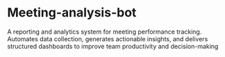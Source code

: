 # Meeting-analysis-bot
A reporting and analytics system for meeting performance tracking. Automates data collection, generates actionable insights, and delivers structured dashboards to improve team productivity and decision-making
